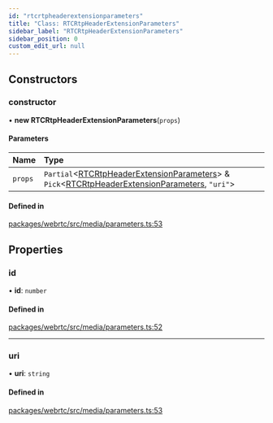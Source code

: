 ```yaml
---
id: "rtcrtpheaderextensionparameters"
title: "Class: RTCRtpHeaderExtensionParameters"
sidebar_label: "RTCRtpHeaderExtensionParameters"
sidebar_position: 0
custom_edit_url: null
---
```


## Constructors

### constructor

• **new RTCRtpHeaderExtensionParameters**(`props`)

#### Parameters

| Name | Type |
| :------ | :------ |
| `props` | `Partial`<[RTCRtpHeaderExtensionParameters](rtcrtpheaderextensionparameters.md)\> & `Pick`<[RTCRtpHeaderExtensionParameters](rtcrtpheaderextensionparameters.md), ``"uri"``\> |

#### Defined in

[packages/webrtc/src/media/parameters.ts:53](https://github.com/shinyoshiaki/werift-webrtc/blob/9b072fd/packages/webrtc/src/media/parameters.ts#L53)

## Properties

### id

• **id**: `number`

#### Defined in

[packages/webrtc/src/media/parameters.ts:52](https://github.com/shinyoshiaki/werift-webrtc/blob/9b072fd/packages/webrtc/src/media/parameters.ts#L52)

___

### uri

• **uri**: `string`

#### Defined in

[packages/webrtc/src/media/parameters.ts:53](https://github.com/shinyoshiaki/werift-webrtc/blob/9b072fd/packages/webrtc/src/media/parameters.ts#L53)
